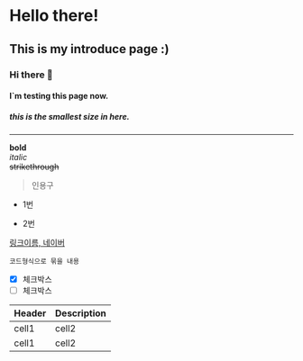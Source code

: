 # Hello there! 
## This is my introduce page :) 
### Hi there 👋
#### I`m testing this page now.
##### this is the smallest size in here.
--- 
**bold**<br>
*italic* <br>
~~strikethrough~~ <br> <!--다음줄 이라는 의미 <br> = enter-->
> 인용구 

- 1번 
* 2번 

[링크이름, 네이버](http://www.naver.com)


```
코드형식으로 묶을 내용
```

- [x] 체크박스
- [ ] 체크박스

|Header|Description|
|--|--|
|cell1|cell2|
|cell1|cell2|

<!--주석-->

<!--
**chagok14/chagok14** is a ✨ _special_ ✨ repository because its `README.md` (this file) appears on your GitHub profile.

Here are some ideas to get you started:

- 🔭 I’m currently working on ...
- 🌱 I’m currently learning ...
- 👯 I’m looking to collaborate on ...
- 🤔 I’m looking for help with ...
- 💬 Ask me about ...
- 📫 How to reach me: ...
- 😄 Pronouns: ...
- ⚡ Fun fact: ...
-->

